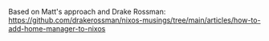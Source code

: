 Based on Matt's approach and Drake Rossman:
https://github.com/drakerossman/nixos-musings/tree/main/articles/how-to-add-home-manager-to-nixos
